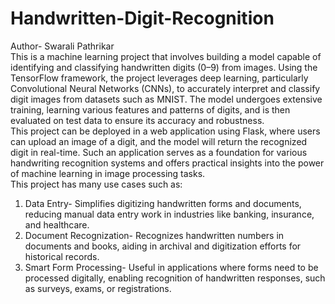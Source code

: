 # Handwritten-Digit-Recognition
Author- Swarali Pathrikar
<br>
This is a machine learning project that involves building a model capable of
identifying and classifying handwritten digits (0–9) from images. Using the 
TensorFlow framework, the project leverages deep learning, particularly 
Convolutional Neural Networks (CNNs), to accurately interpret and classify
digit images from datasets such as MNIST. The model undergoes extensive 
training, learning various features and patterns of digits, and is then
evaluated on test data to ensure its accuracy and robustness.
<br>
This project can be deployed in a web application using Flask, where users 
can upload an image of a digit, and the model will return the recognized 
digit in real-time. Such an application serves as a foundation for various 
handwriting  recognition systems and offers practical insights into the
power of machine learning in image processing tasks.
<br>
This project has many use cases such as:
<br>
1) Data Entry- Simplifies digitizing handwritten forms and documents,
reducing manual data entry work in industries like banking, insurance, and
healthcare.
2) Document Recognization- Recognizes handwritten numbers in documents and
books, aiding in archival and digitization efforts for historical records.
3) Smart Form Processing- Useful in applications where forms need to be
processed digitally, enabling recognition of handwritten responses, such as
surveys, exams, or registrations.
